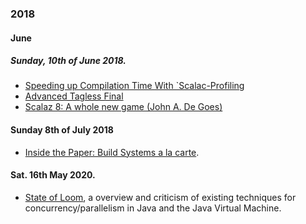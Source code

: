 ### 2018 

#### June

##### Sunday, 10th of June 2018. 

- [Speeding up Compilation Time With `Scalac-Profiling](https://www.scala-lang.org/blog/2018/06/04/scalac-profiling.html)
- [Advanced Tagless Final](https://www.youtube.com/watch?v=E9iRYNuTIYA&t=1007s-)
- [Scalaz 8: A whole new game (John A. De Goes)](https://www.youtube.com/watch?v=sFGnFKMSmL0)

#### Sunday 8th of July 2018

- [Inside the Paper: Build Systems a la carte](https://neilmitchell.blogspot.com/2018/07/inside-paper-build-systems-la-carte.html). 


#### Sat. 16th May 2020.

- [State of Loom](http://cr.openjdk.java.net/~rpressler/loom/loom/sol1_part1.html), a overview and criticism of existing techniques for concurrency/parallelism in Java and the Java Virtual Machine.
